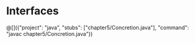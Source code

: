 # Interfaces

@[]({"project": "java", "stubs": ["chapter5/Concretion.java"], "command": "javac chapter5/Concretion.java"})
